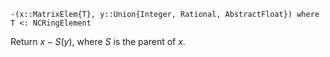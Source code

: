 ```
-(x::MatrixElem{T}, y::Union{Integer, Rational, AbstractFloat}) where T <: NCRingElement
```

Return $x - S(y)$, where $S$ is the parent of $x$.
